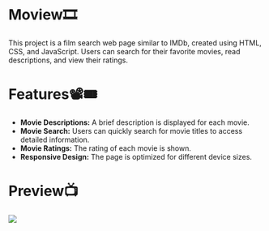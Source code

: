 # Moview🎞

This project is a film search web page similar to IMDb, created using HTML, CSS, and JavaScript. Users can search for their favorite movies, read descriptions, and view their ratings.

# Features📽🎟

- **Movie Descriptions:** A brief description is displayed for each movie.
- **Movie Search:** Users can quickly search for movie titles to access detailed information.
- **Movie Ratings:** The rating of each movie is shown.
- **Responsive Design:** The page is optimized for different device sizes.

# Preview📺

![](./MovieWeb.gif)

